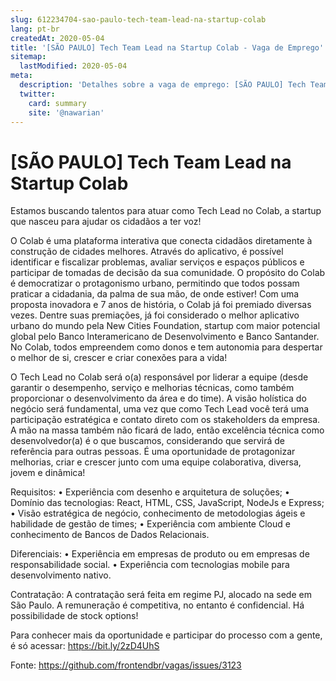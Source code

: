 ```yaml
---
slug: 612234704-sao-paulo-tech-team-lead-na-startup-colab
lang: pt-br
createdAt: 2020-05-04
title: '[SÃO PAULO] Tech Team Lead na Startup Colab - Vaga de Emprego'
sitemap:
  lastModified: 2020-05-04
meta:
  description: 'Detalhes sobre a vaga de emprego: [SÃO PAULO] Tech Team Lead na Startup Colab'
  twitter:
    card: summary
    site: '@nawarian'
---
```


# [SÃO PAULO] Tech Team Lead na Startup Colab

Estamos buscando talentos para atuar como Tech Lead no Colab, a startup que nasceu para ajudar os cidadãos a ter voz!

O Colab é uma plataforma interativa que conecta cidadãos diretamente à construção de cidades melhores. Através do aplicativo, é possível identificar e fiscalizar problemas, avaliar serviços e espaços públicos e participar de tomadas de decisão da sua comunidade. O propósito do Colab é democratizar o protagonismo urbano, permitindo que todos possam praticar a cidadania, da palma de sua mão, de onde estiver! Com uma proposta inovadora e 7 anos de história, o Colab já foi premiado diversas vezes. Dentre suas premiações, já foi considerado o melhor aplicativo urbano do mundo pela New Cities Foundation, startup com maior potencial global pelo Banco Interamericano de Desenvolvimento e Banco Santander. No Colab, todos empreendem como donos e tem autonomia para despertar o melhor de si, crescer e criar conexões para a vida!

O Tech Lead no Colab será o(a) responsável por liderar a equipe (desde garantir o desempenho, serviço e melhorias técnicas, como também proporcionar o desenvolvimento da área e do time). A visão holística do negócio será fundamental, uma vez que como Tech Lead você terá uma participação estratégica e contato direto com os stakeholders da empresa. A mão na massa também não ficará de lado, então excelência técnica como desenvolvedor(a) é o que buscamos, considerando que servirá de referência para outras pessoas. É uma oportunidade de protagonizar melhorias, criar e crescer junto com uma equipe colaborativa, diversa, jovem e dinâmica!

Requisitos:
• Experiência com desenho e arquitetura de soluções;
• Domínio das tecnologias: React, HTML, CSS, JavaScript, NodeJs e Express;
• Visão estratégica de negócio, conhecimento de metodologias ágeis e habilidade de gestão de times;
• Experiência com ambiente Cloud e conhecimento de Bancos de Dados Relacionais.

Diferenciais:
• Experiência em empresas de produto ou em empresas de responsabilidade social.
• Experiência com tecnologias mobile para desenvolvimento nativo.

Contratação:
A contratação será feita em regime PJ, alocado na sede em São Paulo. A remuneração é competitiva, no entanto é confidencial. Há possibilidade de stock options!

Para conhecer mais da oportunidade e participar do processo com a gente, é só acessar: https://bit.ly/2zD4UhS


Fonte: https://github.com/frontendbr/vagas/issues/3123